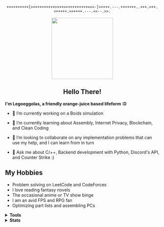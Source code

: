 <div id="greetings" align="center">

```brainfuck
++++++++++[>++++++++++>+++>++++++++++<<<-]>++++.---.+++++++..+++.>++.<+++++.>>++++.---.<<--.>>.
```

<img src="https://i.imgur.com/ERMXuHN.gif" width=200>

<h2><b>Hello There!</b></h2>
</div>

**I'm Legoeggolas, a friendly orange-juice based lifeform :D**

- 🔭 I’m currently working on a Boids simulation

- 🌱 I’m currently learning about Assembly, Internet Privacy, Blockchain, and Clean Coding

- 👯 I’m looking to collaborate on any implementation problems that can use my help, and I can learn from in turn

- 💬 Ask me about C/++, Backend development with Python, Discord's API, and Counter Strike :)

## My Hobbies

- Problem solving on LeetCode and CodeForces
- I love reading fantasy novels
- The occasional anime or TV show binge
- I am an avid FPS and RPG fan
- Optimizing part lists and assembling PCs



<details>
    <summary><b>Tools</b></summary>

![](https://img.shields.io/badge/VSCode-Editor-informational?style=flat-square&logo=visual-studio-code&logoColor=blue&color=6aa6f8)
![](https://img.shields.io/badge/Python-Code-informational?style=flat-square&logo=python&logoColor=blue&color=6aa6f8)
![](https://img.shields.io/badge/C-Code-informational?style=flat-square&logo=C&logoColor=blue&color=6aa6f8)
![](https://img.shields.io/badge/C++-Code-informational?style=flat-square&logo=c%2B%2B&logoColor=blue&color=6aa6f8)
![](https://img.shields.io/badge/R-Code-informational?style=flat-square&logo=R&logoColor=blue&color=6aa6f8)
![](https://img.shields.io/badge/JavaScript-Code-informational?style=flat-square&logo=javascript&logoColor=blue&color=6aa6f8)
![](https://img.shields.io/badge/PyTest-Tools-informational?style=flat-square&logo=pytest&logoColor=blue&color=6aa6f8)
![](https://img.shields.io/badge/Flask-Tools-informational?style=flat-square&logo=flask&logoColor=blue&color=6aa6f8)
![](https://img.shields.io/badge/FastAPI-Tools-informational?style=flat-square&logo=fastapi&logoColor=blue&color=6aa6f8)
![](https://img.shields.io/badge/Discord-Tools-informational?style=flat-square&logo=discord&logoColor=blue&color=6aa6f8)
![](https://img.shields.io/badge/Heroku-Tools-informational?style=flat-square&logo=heroku&logoColor=blue&color=6aa6f8)

</details>

<details>
    <summary><b>Stats</b></summary>

![trophy](https://github-profile-trophy.vercel.app/?username=Legoeggolas&theme=alduin&no-frame=true&no-bg=true&column=3)
![stats](https://github-readme-stats.vercel.app/api?username=Legoeggolas&show_icons=true&count_private=true&title_color=f7d745&text_color=b2d76c&icon_color=6562af&bg_color=00000000&hide=bg-color&hide_border=true)

![](https://komarev.com/ghpvc/?username=Legoeggolas&style=flat-square&label=Views)

</details>
